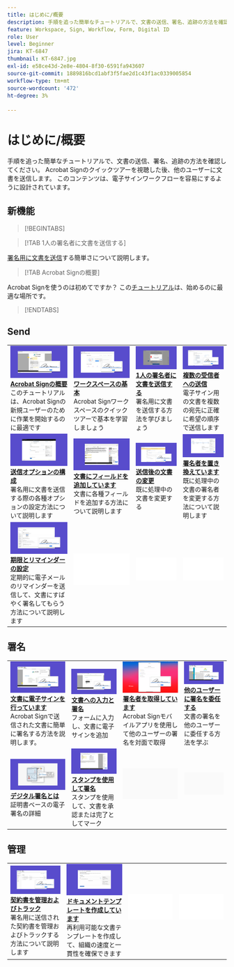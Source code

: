 ```yaml
---
title: はじめに/概要
description: 手順を追った簡単なチュートリアルで、文書の送信、署名、追跡の方法を確認してください
feature: Workspace, Sign, Workflow, Form, Digital ID
role: User
level: Beginner
jira: KT-6847
thumbnail: KT-6847.jpg
exl-id: e58ce43d-2e8e-4804-8f30-6591fa943607
source-git-commit: 1889816bcd1abf3f5fae2d1c43f1ac0339005854
workflow-type: tm+mt
source-wordcount: '472'
ht-degree: 3%

---
```


# はじめに/概要

手順を追った簡単なチュートリアルで、文書の送信、署名、追跡の方法を確認してください。 Acrobat Signのクイックツアーを視聴した後、他のユーザーに文書を送信します。 このコンテンツは、電子サインワークフローを容易にするように設計されています。

## 新機能

>[!BEGINTABS]

>[!TAB 1人の署名者に文書を送信する]

[署名用に文書を送信](send-to-single-recipient.md)する簡単さについて説明します。

>[!TAB Acrobat Signの概要]

Acrobat Signを使うのは初めてですか？ この[チュートリアル](new-sender.md)は、始めるのに最適な場所です。

>[!ENDTABS]

## Send

<table style="table-layout:fixed">
<tr>
  <td>
    <a href="new-sender.md">
      <img alt="Acrobat Sign入門" src="../assets/gettingstartednew.png" />
    </a>
    <div>
    <a href="new-sender.md"><strong>Acrobat Signの概要</strong></a>
    </div>
    このチュートリアルは、Acrobat Signの新規ユーザーのために作業を開始するのに最適です
    <br>
  </td>
 <td>
    <a href="quick-tour.md">
      <img alt="ワークスペースの基本" src="../assets/workspace.png" />
    </a>
    <div>
    <a href="quick-tour.md"><strong>ワークスペースの基本</strong></a>
    </div>
    Acrobat Signワークスペースのクイックツアーで基本を学習しましょう
    <br>
  </td>
  <td>
    <a href="send-to-single-recipient.md">
      <img alt="1人の署名者への文書の送信" src="../assets/send-single-recipient.png" />
    </a>
    <div>
    <a href="send-to-single-recipient.md"><strong>1人の署名者に文書を送信する</strong></a>
    </div>
    署名用に文書を送信する方法を学びましょう
    <br>
  </td>
  <td>
    <a href="send-to-multiple-recipients.md">
      <img alt="複数の受信者への送信" src="../assets/send-to-multiple-recipient.png" />
    </a>
    <div>
    <a href="send-to-multiple-recipients.md"><strong>複数の受信者への送信</strong></a>
    </div>
    電子サイン用の文書を複数の宛先に正確に希望の順序で送信します
    <br>
  </td>
</tr>
<tr>
  <td>
    <a href="sending-options.md">
      <img alt="送信オプションの設定" src="../assets/configure.png" />
    </a>
    <div>
    <a href="sending-options.md"><strong>送信オプションの構成</strong></a>
    </div>
    署名用に文書を送信する際の各種オプションの設定方法について説明します
    <br>
  </td>
  <td>
    <a href="adding-fields.md">
      <img alt="文書へのフィールドの追加" src="../assets/adding-fields.png" />
    </a>
    <div>
    <a href="adding-fields.md"><strong>文書にフィールドを追加しています</strong></a>
    </div>
    文書に各種フィールドを追加する方法について説明します
    <br>
  </td>
  <td>
    <a href="modify-in-flight.md">
      <img alt="送信後の文書の変更" src="../assets/modify.png" />
    </a>
    <div>
    <a href="modify-in-flight.md"><strong>送信後の文書の変更</strong></a>
    </div>
    既に処理中の文書を変更する
    <br>
  </td>
  <td>
    <a href="replace-signer.md">
      <img alt="署名者の置き換え" src="../assets/replace.png" />
    </a>
    <div>
    <a href="replace-signer.md"><strong>署名者を置き換えています</strong></a>
    </div>
    既に処理中の文書の署名者を変更する方法について説明します
     <br>
  </td>
</tr>
<tr>
  <td>
      <a href="set-deadlines-reminders.md">
        <img alt="期限とリマインダーの設定" src="../assets/deadlines-reminders.png" />
      </a>
      <div>
      <a href="set-deadlines-reminders.md"><strong>期限とリマインダーの設定</strong></a>
      </div>
      定期的に電子メールのリマインダーを送信して、文書にすばやく署名してもらう方法について説明します
      <br>
    </td> 
  <td>
      <img alt="スペーサー" src="../assets/Whitespacer.png" />
      <div>
      <br>
    </td>
    <td>
      <img alt="スペーサー" src="../assets/Whitespacer.png" />
      <div>
      <br>
    </td>
    <td>
      <img alt="スペーサー" src="../assets/Whitespacer.png" />
      <div>
      <br>
    </td>
</tr>
</table>

## 署名

<table style="table-layout:fixed">
<tr>
  <td>
    <a href="electronically-sign-a-document.md">
      <img alt="文書の電子サイン" src="../assets/sign-electronically.png" />
    </a>
    <div>
    <a href="electronically-sign-a-document.md"><strong>文書に電子サインを行っています</strong></a>
    </div>
    Acrobat Signで送信された文書に簡単に署名する方法を説明します。
    <br>
  </td>
  <td>
    <a href="fill-and-sign.md">
      <img alt="文書への入力と署名" src="../assets/fill-and-sign.png" />
    </a>
    <div>
    <a href="fill-and-sign.md"><strong>文書への入力と署名</strong></a>
    </div>
    フォームに入力し、文書に電子サインを追加
    <br>
  </td>
  <td>
    <a href="sign-in-person.md">
      <img alt="対面で署名を取得" src="../assets/inperson.png" />
    </a>
    <div>
    <a href="sign-in-person.md"><strong>署名者を取得しています</strong></a>
    </div>
    Acrobat Signモバイルアプリを使用して他のユーザーの署名を対面で取得
    <br>
  </td>
  <td>
    <a href="delegate-signing.md">
      <img alt="他のユーザーに署名を委任" src="../assets/delegate-signing.png" />
    </a>
    <div>
    <a href="delegate-signing.md"><strong>他のユーザーに署名を委任する</strong></a>
    </div>
    文書の署名を他のユーザーに委任する方法を学ぶ
    <br>
  </td>
</tr>
<tr>
  <td>
    <a href="sign-with-a-digital-signature.md">
      <img alt="電子署名とは" src="../assets/digital-signature.png" />
    </a>
    <div>
    <a href="sign-with-a-digital-signature.md"><strong>デジタル署名とは</strong></a>
    </div>
    証明書ベースの電子署名の詳細
    <br>
  </td>
  <td>
    <a href="sign-with-a-stamp.md">
      <img alt="スタンプを使用した署名" src="../assets/sign-stamp.png" />
    </a>
    <div>
    <a href="sign-with-a-stamp.md"><strong>スタンプを使用して署名</strong></a>
    </div>
    スタンプを使用して、文書を承認または完了としてマーク
     <br>
  </td> 
 <td>
    <img alt="スペーサー" src="../assets/Grayspacer.png" />
    <div>
    <br>
  </td>
  <td>
    <img alt="スペーサー" src="../assets/Grayspacer.png" />
    <div>
    <br>
  </td>
</tr>  
</table>

## 管理

<table style="table-layout:fixed">
<tr>
  <td>
    <a href="manage-and-track.md">
      <img alt="契約書を管理およびトラック" src="../assets/manage-track.png" />
    </a>
    <div>
    <a href="manage-and-track.md"><strong>契約書を管理およびトラック</strong></a>
    </div>
    署名用に送信された契約書を管理およびトラックする方法について説明します
    <br>
  </td>
  <td>
    <a href="../sign-advanced-users/create-a-template.md">
      <img alt="文書テンプレートの作成" src="../assets/create-template.png" />
    </a>
    <div>
    <a href="../sign-advanced-users/create-a-template.md"><strong>ドキュメントテンプレートを作成しています</strong></a>
    </div>
    再利用可能な文書テンプレートを作成して、組織の速度と一貫性を確保できます
    <br>
  </td>
  <td>
    <img alt="スペーサー" src="../assets/Whitespacer.png" />
    <div>
    <br>
  </td>
  <td>
    <img alt="スペーサー" src="../assets/Whitespacer.png" />
    <div>
    <br>
  </td>
</tr>
</table>
